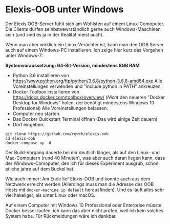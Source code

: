 # Elexis-OOB unter Windows

Der Elexis OOB-Server fühlt sich am Wohlsten auf einem Linux-Comoputer. Die Clients dürfen selnbstvewrständlich gerne auch Windows-Maschinen sein (und sind es ja in der Realität meist auch).

Wenn man aber wirklich ein Linux-Verächter ist, kann man den OOB Server auch auf einem Windows-PC installieren. Ich zeige hier kurz das Vorgehen unter Windows-7:

**Systemvoraussetzung: 64-Bit-Version, mindestens 8GB RAM**

* Python 3.6 installieren von <https://www.python.org/ftp/python/3.6.8/python-3.6.8-amd64.exe> Alle Voreinstellungen verwenden und "include python in PATH" ankreuzen.
* Docker Toolbox installieren von <https://docs.docker.com/toolbox/overview/> (*Nicht* den neueren "Docker Desktop for Windows" holen, der benötigt mindestens Windows 10 Professional) Alle Voreinstellungen belassen.
* Computer neu starten.
* Das Docker Quickstart Terminal öffnen (Das wird einige Zeit dauern)
* Dort eingeben: 

```
git clone https://github.com/rgwch/elexis-oob
cd elexis-oob
docker-compose up -d
```

Der Build-Vorgang dauerte bei mir  deutlich länger, als auf den Linux- und Mac-Computern (rund 40 Minuten), was aber auch daran liegen kann, dass der Windows-Comoputer, den ich für dieses Experiment ausgrub, schon etliche jahre auf dem Buckel hat.

Wie auch immer: Am Ende lief Elexis-OOB und konnte auch aus dem Netzwerk erreicht werden (Allerdings muss man die Adresse des OOB Hosts mit `docker-machine ip default` herausfinden). Und es läuft alles sehr viel hakeliger, als unter Linux oder macOS.

Auf einem Computer mit Windows 10 Professional oder Enterprise müsste Docker besser laufen, ich kann  das aber nicht prüfen, weil ich kein solches System habe. Für Rückmeldungen wäre ich dankbar.
